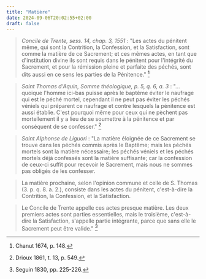 ```yaml
---
title: "Matière"
date: 2024-09-06T20:02:55+02:00
draft: false
---
```



> *Concile de Trente, sess. 14, chap. 3, 1551* : "Les actes du pénitent même, qui sont la Contrition, la Confession, et la Satisfaction, sont comme la matière de ce Sacrement; et ces mêmes actes, en tant que d'institution divine ils sont requis dans le pénitent pour l'intégrité du Sacrement, et pour la rémission pleine et parfaite des péchés, sont dits aussi en ce sens les parties de la Pénitence." [^1]

[^1]: Chanut 1674, p. 148.

> *Saint Thomas d'Aquin, Somme théologique, p. 5, q. 6, a. 3* : "... quoique l'homme ici-bas puisse après le baptême éviter le naufrage qui est le péché mortel, cependant il ne peut pas éviter les péchés véniels qui préparent ce naufrage et contre lesquels la pénitence est aussi établie. C'est pourquoi même pour ceux qui ne pèchent pas mortellement il y a lieu de se soumettre à la pénitence et par conséquent de se confesser." [^2]

[^2]: Drioux 1861, t. 13, p. 549.

> *Saint Alphonse de Liguori* :  "La matière éloignée de ce Sacrement se trouve dans les péchés commis après le Baptême; mais les péchés mortels sont la matière nécessaire; les péchés véniels et les péchés mortels déjà confessés sont la matière suffisante; car la confession de ceux-ci suffit pour recevoir le Sacrement, mais nous ne sommes pas obligés de les confesser.

> La matière prochaine, selon l'opinion commune et celle de S. Thomas (3. p. q. 8. a. 2.), consiste dans les actes du pénitent, c'est-à-dire la Contrition, la Confession, et la Satisfaction. 

> Le Concile de Trente appelle ces actes presque matière. Les deux premiers actes sont parties essentielles, mais le troisième, c'est-à-dire la Satisfaction, s'appelle partie intégrante, parce que sans elle le Sacrement peut être valide." [^3]

[^3]: Seguin 1830, pp. 225-226.

